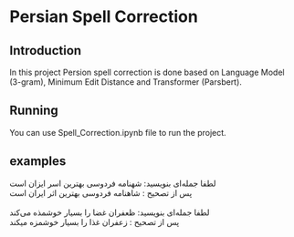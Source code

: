 # Persian Spell Correction

## Introduction
In this project Persion spell correction is done based on Language Model (3-gram), Minimum Edit Distance and Transformer (Parsbert).

## Running
You can use Spell_Correction.ipynb file to run the project.

## examples

لطفا جمله‌ای بنویسید: شهنامه فردوسی بهترین اسر ایزان است
<br/>
پس از تصحیح :  شاهنامه فردوسی بهترین اثر ایران است
<br/>
<br/>
لطفا جمله‌ای بنویسید: ظعفران غضا را بسیار خوشمذه می‌کند
<br/>
پس از تصحیح :  زعفران غذا را بسیار خوشمزه میکند
